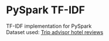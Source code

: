 # PySpark TF-IDF
TF-IDF implementation for PySpark  
Dataset used: [Trip advisor hotel reviews](https://www.kaggle.com/andrewmvd/trip-advisor-hotel-reviews)
